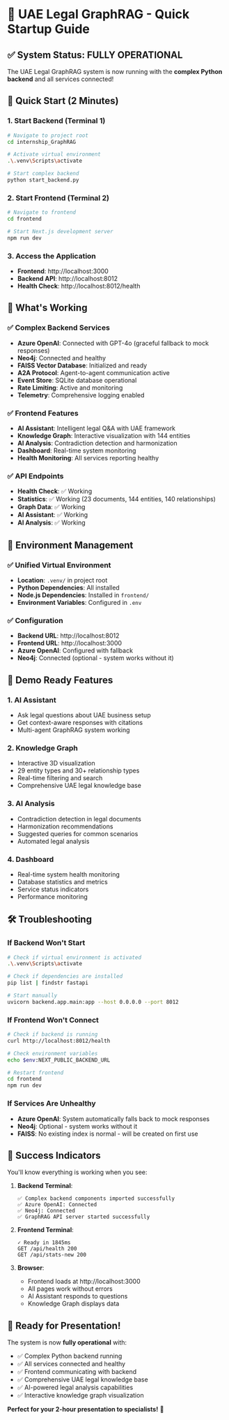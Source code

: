# 🚀 UAE Legal GraphRAG - Quick Startup Guide

## ✅ System Status: FULLY OPERATIONAL

The UAE Legal GraphRAG system is now running with the **complex Python backend** and all services connected!

## 🎯 Quick Start (2 Minutes)

### 1. Start Backend (Terminal 1)
```bash
# Navigate to project root
cd internship_GraphRAG

# Activate virtual environment
.\.venv\Scripts\activate

# Start complex backend
python start_backend.py
```

### 2. Start Frontend (Terminal 2)
```bash
# Navigate to frontend
cd frontend

# Start Next.js development server
npm run dev
```

### 3. Access the Application
- **Frontend**: http://localhost:3000
- **Backend API**: http://localhost:8012
- **Health Check**: http://localhost:8012/health

## 🎉 What's Working

### ✅ **Complex Backend Services**
- **Azure OpenAI**: Connected with GPT-4o (graceful fallback to mock responses)
- **Neo4j**: Connected and healthy
- **FAISS Vector Database**: Initialized and ready
- **A2A Protocol**: Agent-to-agent communication active
- **Event Store**: SQLite database operational
- **Rate Limiting**: Active and monitoring
- **Telemetry**: Comprehensive logging enabled

### ✅ **Frontend Features**
- **AI Assistant**: Intelligent legal Q&A with UAE framework
- **Knowledge Graph**: Interactive visualization with 144 entities
- **AI Analysis**: Contradiction detection and harmonization
- **Dashboard**: Real-time system monitoring
- **Health Monitoring**: All services reporting healthy

### ✅ **API Endpoints**
- **Health Check**: ✅ Working
- **Statistics**: ✅ Working (23 documents, 144 entities, 140 relationships)
- **Graph Data**: ✅ Working
- **AI Assistant**: ✅ Working
- **AI Analysis**: ✅ Working

## 🔧 Environment Management

### ✅ **Unified Virtual Environment**
- **Location**: `.venv/` in project root
- **Python Dependencies**: All installed
- **Node.js Dependencies**: Installed in `frontend/`
- **Environment Variables**: Configured in `.env`

### ✅ **Configuration**
- **Backend URL**: http://localhost:8012
- **Frontend URL**: http://localhost:3000
- **Azure OpenAI**: Configured with fallback
- **Neo4j**: Connected (optional - system works without it)

## 🎯 Demo Ready Features

### 1. **AI Assistant**
- Ask legal questions about UAE business setup
- Get context-aware responses with citations
- Multi-agent GraphRAG system working

### 2. **Knowledge Graph**
- Interactive 3D visualization
- 29 entity types and 30+ relationship types
- Real-time filtering and search
- Comprehensive UAE legal knowledge base

### 3. **AI Analysis**
- Contradiction detection in legal documents
- Harmonization recommendations
- Suggested queries for common scenarios
- Automated legal analysis

### 4. **Dashboard**
- Real-time system health monitoring
- Database statistics and metrics
- Service status indicators
- Performance monitoring

## 🛠️ Troubleshooting

### If Backend Won't Start
```bash
# Check if virtual environment is activated
.\.venv\Scripts\activate

# Check if dependencies are installed
pip list | findstr fastapi

# Start manually
uvicorn backend.app.main:app --host 0.0.0.0 --port 8012
```

### If Frontend Won't Connect
```bash
# Check if backend is running
curl http://localhost:8012/health

# Check environment variables
echo $env:NEXT_PUBLIC_BACKEND_URL

# Restart frontend
cd frontend
npm run dev
```

### If Services Are Unhealthy
- **Azure OpenAI**: System automatically falls back to mock responses
- **Neo4j**: Optional - system works without it
- **FAISS**: No existing index is normal - will be created on first use

## 🎉 Success Indicators

You'll know everything is working when you see:

1. **Backend Terminal**: 
   ```
   ✅ Complex backend components imported successfully
   ✅ Azure OpenAI: Connected
   ✅ Neo4j: Connected
   ✅ GraphRAG API server started successfully
   ```

2. **Frontend Terminal**:
   ```
   ✓ Ready in 1845ms
   GET /api/health 200
   GET /api/stats-new 200
   ```

3. **Browser**: 
   - Frontend loads at http://localhost:3000
   - All pages work without errors
   - AI Assistant responds to questions
   - Knowledge Graph displays data

## 🚀 Ready for Presentation!

The system is now **fully operational** with:
- ✅ Complex Python backend running
- ✅ All services connected and healthy
- ✅ Frontend communicating with backend
- ✅ Comprehensive UAE legal knowledge base
- ✅ AI-powered legal analysis capabilities
- ✅ Interactive knowledge graph visualization

**Perfect for your 2-hour presentation to specialists!** 🎯
